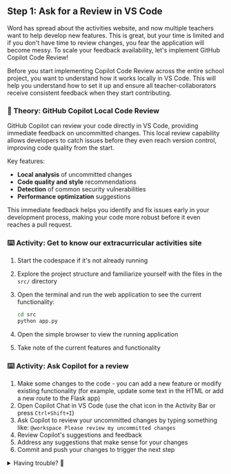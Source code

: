 ## Step 1: Ask for a Review in VS Code

Word has spread about the activities website, and now multiple teachers want to help develop new features. This is great, but your time is limited and if you don't have time to review changes, you fear the application will become messy. To scale your feedback availability, let's implement GitHub Copilot Code Review!

Before you start implementing Copilot Code Review across the entire school project, you want to understand how it works locally in VS Code. This will help you understand how to set it up and ensure all teacher-collaborators receive consistent feedback when they start contributing.

### 📖 Theory: GitHub Copilot Local Code Review

GitHub Copilot can review your code directly in VS Code, providing immediate feedback on uncommitted changes. This local review capability allows developers to catch issues before they even reach version control, improving code quality from the start.

Key features:

- **Local analysis** of uncommitted changes
- **Code quality and style** recommendations
- **Detection** of common security vulnerabilities
- **Performance optimization** suggestions

This immediate feedback helps you identify and fix issues early in your development process, making your code more robust before it even reaches a pull request.

### ⌨️ Activity: Get to know our extracurricular activities site

1. Start the codespace if it's not already running
1. Explore the project structure and familiarize yourself with the files in the `src/` directory
1. Open the terminal and run the web application to see the current functionality:

   ```bash
   cd src
   python app.py
   ```

1. Open the simple browser to view the running application
1. Take note of the current features and functionality

### ⌨️ Activity: Ask Copilot for a review

1. Make some changes to the code - you can add a new feature or modify existing functionality (for example, update some text in the HTML or add a new route to the Flask app)
1. Open Copilot Chat in VS Code (use the chat icon in the Activity Bar or press `Ctrl+Shift+I`)
1. Ask Copilot to review your uncommitted changes by typing something like: `@workspace Please review my uncommitted changes`
1. Review Copilot's suggestions and feedback
1. Address any suggestions that make sense for your changes
1. Commit and push your changes to trigger the next step

<details>
<summary>Having trouble? 🤷</summary><br/>

- Make sure you have GitHub Copilot enabled in VS Code
- Ensure you've made actual changes to files before asking for a review
- If Copilot doesn't see your changes, try saving the files first
- Remember that Copilot reviews uncommitted changes, so don't commit before asking for the review

</details>
